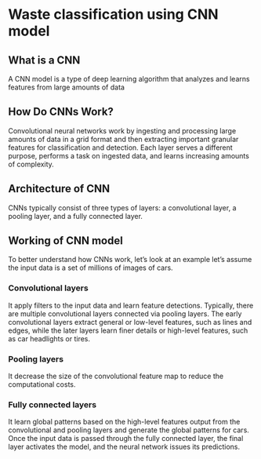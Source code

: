 # Waste classification using CNN model

## What is a CNN
A CNN model is a type of deep learning algorithm that analyzes and learns features from large amounts of data

## How Do CNNs Work?
Convolutional neural networks work by ingesting and processing large amounts of data in a grid format and then extracting important granular features for classification and detection. Each layer serves a different purpose, performs a task on ingested data, and learns increasing amounts of complexity.

## Architecture of CNN
 CNNs typically consist of three types of layers: a convolutional layer, a pooling layer, and a fully connected layer.

 ## Working of CNN model
 To better understand how CNNs work, let’s look at an example
 let’s assume the input data is a set of millions of images of cars.

 
### Convolutional layers 
It apply filters to the input data and learn feature detections. Typically, there are multiple convolutional layers connected via pooling layers. The early convolutional layers extract general or low-level features, such as lines and edges, while the later layers learn finer details or high-level features, such as car headlights or tires.
### Pooling layers 
It decrease the size of the convolutional feature map to reduce the computational costs.
### Fully connected layers 
It learn global patterns based on the high-level features output from the convolutional and pooling layers and generate the global patterns for cars. Once the input data is passed through the fully connected layer, the final layer activates the model, and the neural network issues its predictions.
